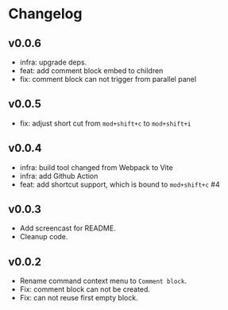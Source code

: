 # Changelog

## v0.0.6

- infra: upgrade deps.
- feat: add comment block embed to children
- fix: comment block can not trigger from parallel panel

## v0.0.5

- fix: adjust short cut from `mod+shift+c` to `mod+shift+i`

## v0.0.4

- infra: build tool changed from Webpack to Vite
- infra: add Github Action
- feat: add shortcut support, which is bound to `mod+shift+c` #4

## v0.0.3

- Add screencast for README.
- Cleanup code.

## v0.0.2

- Rename command context menu to `Comment block`.
- Fix: comment block can not be created.
- Fix: can not reuse first empty block.
